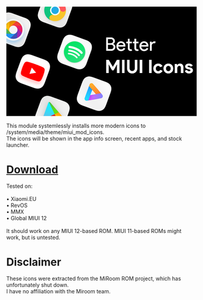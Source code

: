 ![banner](banner.png)

This module systemlessly installs more modern icons to /system/media/theme/miui_mod_icons.\
The icons will be shown in the app info screen, recent apps, and stock launcher.


# [Download](https://github.com/Magisk-Modules-Alt-Repo/Better-MIUI-Icons/releases)

Tested on:\
\
• Xiaomi.EU\
• RevOS\
• MMX\
• Global MIUI 12\
\
It should work on any MIUI 12-based ROM. MIUI 11-based ROMs might work, but is untested.


# Disclaimer
These icons were extracted from the MiRoom ROM project, which has unfortunately shut down.\
I have no affiliation with the Miroom team.

